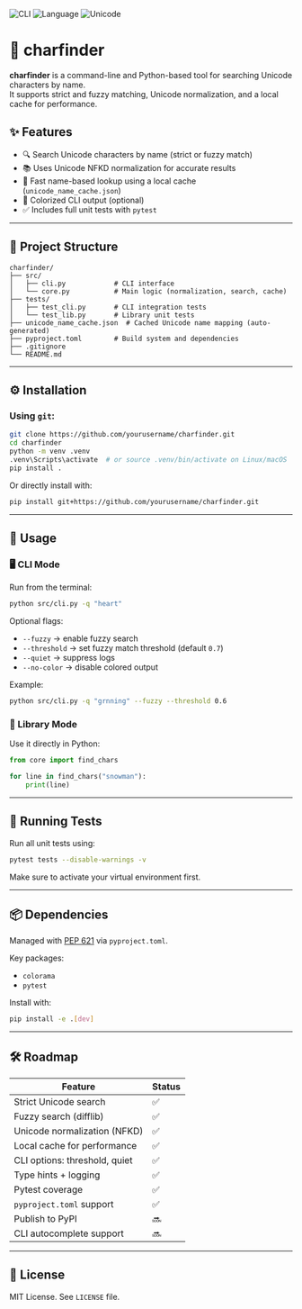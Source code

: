 ![CLI](https://img.shields.io/badge/CLI-Terminal%20Tool-blue)
![Language](https://img.shields.io/badge/Language-Python%203.10+-yellow)
![Unicode](https://img.shields.io/badge/Unicode-NFKD%20Search-green)

# 🔎 charfinder

**charfinder** is a command-line and Python-based tool for searching Unicode characters by name.  
It supports strict and fuzzy matching, Unicode normalization, and a local cache for performance.

## ✨ Features

- 🔍 Search Unicode characters by name (strict or fuzzy match)
- 📚 Uses Unicode NFKD normalization for accurate results
- 🚀 Fast name-based lookup using a local cache (`unicode_name_cache.json`)
- 🌈 Colorized CLI output (optional)
- ✅ Includes full unit tests with `pytest`

---

## 📂 Project Structure

```
charfinder/
├── src/
│   ├── cli.py            # CLI interface
│   └── core.py           # Main logic (normalization, search, cache)
├── tests/
│   ├── test_cli.py       # CLI integration tests
│   └── test_lib.py       # Library unit tests
├── unicode_name_cache.json  # Cached Unicode name mapping (auto-generated)
├── pyproject.toml        # Build system and dependencies
├── .gitignore
└── README.md
```

---

## ⚙️ Installation

### Using `git`:

```bash
git clone https://github.com/yourusername/charfinder.git
cd charfinder
python -m venv .venv
.venv\Scripts\activate  # or source .venv/bin/activate on Linux/macOS
pip install .
```

Or directly install with:

```bash
pip install git+https://github.com/yourusername/charfinder.git
```

---

## 🚀 Usage

### 🖥 CLI Mode

Run from the terminal:

```bash
python src/cli.py -q "heart"
```

Optional flags:

- `--fuzzy` → enable fuzzy search
- `--threshold` → set fuzzy match threshold (default `0.7`)
- `--quiet` → suppress logs
- `--no-color` → disable colored output

Example:

```bash
python src/cli.py -q "grnning" --fuzzy --threshold 0.6
```

### 🐍 Library Mode

Use it directly in Python:

```python
from core import find_chars

for line in find_chars("snowman"):
    print(line)
```

---

## 🧪 Running Tests

Run all unit tests using:

```bash
pytest tests --disable-warnings -v
```

Make sure to activate your virtual environment first.

---

## 📦 Dependencies

Managed with [PEP 621](https://peps.python.org/pep-0621/) via `pyproject.toml`.

Key packages:

- `colorama`
- `pytest`

Install with:

```bash
pip install -e .[dev]
```

---

## 🛠 Roadmap

| Feature                            | Status |
|-----------------------------------|--------|
| Strict Unicode search             | ✅     |
| Fuzzy search (difflib)            | ✅     |
| Unicode normalization (NFKD)      | ✅     |
| Local cache for performance       | ✅     |
| CLI options: threshold, quiet     | ✅     |
| Type hints + logging              | ✅     |
| Pytest coverage                   | ✅     |
| `pyproject.toml` support          | ✅     |
| Publish to PyPI                   | 🔜     |
| CLI autocomplete support          | 🔜     |

---


## 📝 License

MIT License. See `LICENSE` file.